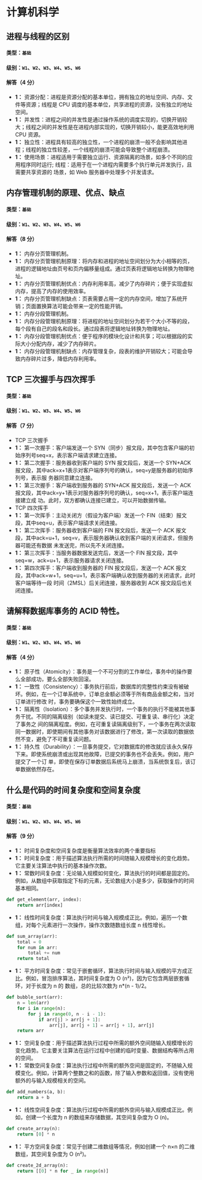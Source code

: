 # 计算机科学

## 进程与线程的区别

#### 类型：`基础`

#### 级别：`W1`、`W2`、`W3`、`W4`、`W5`、`W6`

#### 解答（4 分）

- **1：** 资源分配：进程是资源分配的基本单位，拥有独立的地址空间、内存、文件等资源；线程是 CPU 调度的基本单位，共享进程的资源，没有独立的地址空间。
- **1：** 并发性：进程之间的并发性是通过操作系统的调度实现的，切换开销较大；线程之间的并发性是在进程内部实现的，切换开销较小，能更高效地利用 CPU 资源。
- **1：** 独立性：进程具有较高的独立性，一个进程的崩溃一般不会影响其他进程；线程的独立性较差，一个线程的崩溃可能会导致整个进程崩溃。
- **1：** 使用场景：进程适用于需要独立运行、资源隔离的场景，如多个不同的应用程序同时运行; 线程：适用于在一个进程内需要多个执行单元并发执行，且需要共享资源的
场景，如 Web 服务器中处理多个并发请求。

## 内存管理机制的原理、优点、缺点

#### 类型：`基础`

#### 级别：`W1`、`W2`、`W3`、`W4`、`W5`、`W6`

#### 解答（8 分）

- **1：** 内存分页管理机制。
- **1：** 内存分页管理机制原理：将内存和进程的地址空间划分为大小相等的页，进程的逻辑地址由页号和页内偏移量组成。通过页表将逻辑地址转换为物理地址。
- **1：** 内存分页管理机制优点：内存利用率高，减少了内存碎片；便于实现虚拟内存，提高了内存的使用效率。
- **1：** 内存分页管理机制缺点：页表需要占用一定的内存空间，增加了系统开销；页面置换算法可能会带来一定的性能开销。
- **1：** 内存分段管理机制。
- **1：** 内存分段管理机制原理：将进程的地址空间划分为若干个大小不等的段，每个段有自己的段名和段长。通过段表将逻辑地址转换为物理地址。
- **1：** 内存分段管理机制优点：便于程序的模块化设计和共享；可以根据段的实际大小分配内存，减少了内存碎片。
- **1：** 内存分段管理机制缺点：内存管理复杂，段表的维护开销较大；可能会导致内存碎片过多，降低内存利用率。

## TCP 三次握手与四次挥手

#### 类型：`基础`

#### 级别：`W1`、`W2`、`W3`、`W4`、`W5`、`W6`

#### 解答（7 分）

- TCP 三次握手
- **1：** 第一次握手：客户端发送一个 SYN（同步）报文段，其中包含客户端的初始序列号seq=x，表示客户端请求建立连接。
- **1：** 第二次握手：服务器收到客户端的 SYN 报文段后，发送一个 SYN+ACK 报文段，其中ack=x+1表示对客户端序列号的确认，seq=y是服务器的初始序列号，表示服
务器同意建立连接。
- **1：** 第三次握手：客户端收到服务器的 SYN+ACK 报文段后，发送一个 ACK 报文段，其中ack=y+1表示对服务器序列号的确认，seq=x+1，表示客户端连接建立成
功。此时，双方都确认连接已建立，可以开始数据传输。
- TCP 四次挥手
- **1：** 第一次挥手：主动关闭方（假设为客户端）发送一个 FIN（结束）报文段，其中seq=u，表示客户端请求关闭连接。
- **1：** 第二次挥手：服务器收到客户端的 FIN 报文段后，发送一个 ACK 报文段，其中ack=u+1，seq=v，表示服务器确认收到客户端的关闭请求，但服务器可能还有数据
未发送完，所以先不关闭连接。
- **1：** 第三次挥手：当服务器数据发送完后，发送一个 FIN 报文段，其中seq=w，ack=u+1，表示服务器请求关闭连接。
- **1：** 第四次挥手：客户端收到服务器的 FIN 报文段后，发送一个 ACK 报文段，其中ack=w+1，seq=u+1，表示客户端确认收到服务器的关闭请求，此时客户端等待一段
时间（2MSL）后关闭连接，服务器收到 ACK 报文段后也关闭连接。

## 请解释数据库事务的 ACID 特性。

#### 类型：`基础`

#### 级别：`W1`、`W2`、`W3`、`W4`、`W5`、`W6`

#### 解答（4 分）

- **1：** 原子性（Atomicity）：事务是一个不可分割的工作单位，事务中的操作要么全部成功，要么全部失败回滚。
- **1：** 一致性（Consistency）：事务执行前后，数据库的完整性约束没有被破坏。例如，在一个订单系统中，订单总金额必须等于所有商品金额之和，当对订单进行修改
时，事务要确保这个一致性始终成立。
- **1：** 隔离性（Isolation）：多个事务并发执行时，一个事务的执行不能被其他事务干扰。不同的隔离级别（如读未提交、读已提交、可重复读、串行化）决定了事务之
间的隔离程度。例如，在可重复读隔离级别下，一个事务在两次读取同一数据时，即使期间有其他事务对该数据进行了修改，第一次读取的数据依然不变，避免了不可重复读问题。
- **1：** 持久性（Durability）：一旦事务提交，它对数据库的修改就应该永久保存下来。即使系统崩溃或出现其他故障，已提交的事务也不会丢失。例如，用户提交了一个订
单，即使在保存订单数据后系统马上崩溃，当系统恢复后，该订单数据依然存在。

## 什么是代码的时间复杂度和空间复杂度

#### 类型：`基础`

#### 级别：`W1`、`W2`、`W3`、`W4`、`W5`、`W6`

#### 解答（9 分）

- **1：** 时间复杂度和空间复杂度是衡量算法效率的两个重要指标
- **1：** 时间复杂度：用于描述算法执行所需的时间随输入规模增长的变化趋势。它主要关注算法中执行的基本操作次数。
- **1：** 常数时间复杂度：无论输入规模如何变化，算法执行的时间都是固定的。例如，从数组中获取指定下标的元素，无论数组大小是多少，获取操作的时间基本相同。

```python
def get_element(arr, index):
    return arr[index]
```

- **1：** 线性时间复杂度：算法执行时间与输入规模成正比。例如，遍历一个数组，对每个元素进行一次操作，操作次数随数组长度 n 线性增长。

```python
def sum_array(arr):
    total = 0
    for num in arr:
        total += num
    return total
```

- **1：** 平方时间复杂度：常见于嵌套循环，算法执行时间与输入规模的平方成正比。例如，冒泡排序算法，其时间复杂度为 O (n²)，因为它包含两层嵌套循环，对于长度为 n 的
数组，总的比较次数为 n*(n - 1)/2。

```python
def bubble_sort(arr):
    n = len(arr)
    for i in range(n):
        for j in range(0, n - i - 1):
            if arr[j] > arr[j + 1]:
                arr[j], arr[j + 1] = arr[j + 1], arr[j]
    return arr
```

- **1：** 空间复杂度：用于描述算法执行过程中所需的额外空间随输入规模增长的变化趋势。它主要关注算法在运行过程中创建的临时变量、数据结构等所占用的空间。
- **1：** 常数空间复杂度：算法执行过程中所需的额外空间是固定的，不随输入规模变化。例如，计算两个整数之和的函数，除了输入参数和返回值，没有使用额外的与输入规模相关的空间。

```python
def add_numbers(a, b):
    return a + b
```

- **1：** 线性空间复杂度：算法执行过程中所需的额外空间与输入规模成正比。例如，创建一个长度为 n 的数组来存储数据，其空间复杂度为 O (n)。

```python
def create_array(n):
    return [0] * n
```

- **1：** 平方空间复杂度：常见于创建二维数组等情况，例如创建一个 n×n 的二维数组，其空间复杂度为 O (n²)。

```python
def create_2d_array(n):
    return [[0] * n for _ in range(n)]
```
